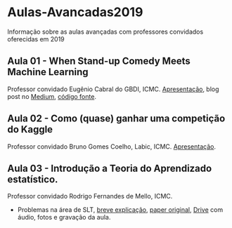 # Aulas-Avancadas2019
Informação sobre as aulas avançadas com professores convidados oferecidas em 2019

## Aula 01 - When Stand-up Comedy Meets Machine Learning

Professor convidado Eugênio Cabral do GBDI, ICMC. [Apresentação](https://docs.google.com/presentation/d/12MZ52WQGWIH3U0_jKCcKSp9V7_AMZmr4U4D0GTmjfF4/edit#slide=id.g35f391192_00), blog post no [Medium](https://medium.com/@eugfc/quando-stand-up-comedy-encontra-machine-learning-324d183aeaac), [código fonte](https://github.com/eug/stand-up).

## Aula 02 - Como (quase) ganhar uma competição do Kaggle

Professor convidado Bruno Gomes Coelho, Labic, ICMC. [Apresentação](https://docs.google.com/presentation/d/e/2PACX-1vR58n2Bj_pSS9FDGwVuh2V7bsOEgI6jVmbwLUidB1CillKaop_mZF3znXfEAuFJ3O6EnGoYvAYW__x7/pub?start=false&loop=false&delayms=60000).


## Aula 03 - Introdução a Teoria do Aprendizado estatístico.

Professor convidado Rodrigo Fernandes de Mello, ICMC.

- Problemas na área de SLT, [breve explicação](https://cs.uwaterloo.ca/news/professor-shai-ben-david-and-colleagues-prove-some-problems), [paper original](https://arxiv.org/abs/1711.05195), [Drive](http://tiny.cc/tae) com áudio, fotos e gravação da aula.

